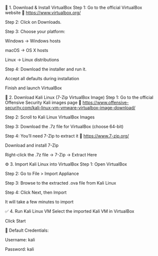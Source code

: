 🧰 1. Download & Install VirtualBox
Step 1: Go to the official VirtualBox website
🔗 https://www.virtualbox.org/

Step 2: Click on Downloads.

Step 3: Choose your platform:

Windows → Windows hosts

macOS → OS X hosts

Linux → Linux distributions

Step 4: Download the installer and run it.

Accept all defaults during installation

Finish and launch VirtualBox

🐍 2. Download Kali Linux (7-Zip VirtualBox Image)
Step 1: Go to the official Offensive Security Kali images page
🔗 https://www.offensive-security.com/kali-linux-vm-vmware-virtualbox-image-download/

Step 2: Scroll to Kali Linux VirtualBox Images

Step 3: Download the .7z file for VirtualBox (choose 64-bit)

Step 4: You’ll need 7-Zip to extract it
🔗 https://www.7-zip.org/

Download and install 7-Zip

Right-click the .7z file → 7-Zip → Extract Here

⚙️ 3. Import Kali Linux into VirtualBox
Step 1: Open VirtualBox

Step 2: Go to File > Import Appliance

Step 3: Browse to the extracted .ova file from Kali Linux

Step 4: Click Next, then Import

It will take a few minutes to import

✅ 4. Run Kali Linux VM
Select the imported Kali VM in VirtualBox

Click Start

📝 Default Credentials:

Username: kali

Password: kali
